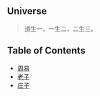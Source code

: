 ## Universe
> 道生一，一生二，二生三。

## Table of Contents

+ [周易](/src/universe/xuan/周易.md)
+ [老子](/src/universe/xuan/老子.md)
+ [庄子](/src/universe/xuan/庄子.md)